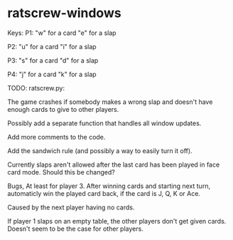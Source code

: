 # ratscrew-windows

Keys:
P1: "w" for a card
    "e" for a slap
    
P2: "u" for a card
    "i" for a slap
   
P3: "s" for a card
    "d" for a slap
    
P4: "j" for a card
    "k" for a slap

TODO:
ratscrew.py:

The game crashes if somebody makes a wrong slap and doesn't have enough cards
to give to other players.

Possibly add a separate function that handles all window updates.

Add more comments to the code.

Add the sandwich rule (and possibly a way to easily turn it off).

Currently slaps aren't allowed after the last card has been played in face card mode.
Should this be changed?


Bugs,
At least for player 3.
After winning cards and starting next turn, automaticly win the played card back, if the card is J, Q, K or Ace.

Caused by the next player having no cards.

If player 1 slaps on an empty table, the other players don't get given cards. Doesn't seem to be the case for other players.

